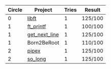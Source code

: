 | Circle | Project                                                      | Tries | Result  |
| ------ | ------------------------------------------------------------ | ----- | ------- |
| 0      | [libft](https://github.com/flodolce92/libft)                 | 1     | 125/100 |
| 1      | [ft_printf](https://github.com/flodolce92/ft_printf)         | 1     | 100/100 |
| 1      | [get_next_line](https://github.com/flodolce92/get_next_line) | 1     | 125/100 |
| 1      | Born2BeRoot                                                  | 1     | 110/100 |
| 2      | [pipex](https://github.com/flodolce92/pipex)                 | 1     | 125/100 |
| 2      | [so_long](https://github.com/flodolce92/so_long)             | 1     | 125/100 |
